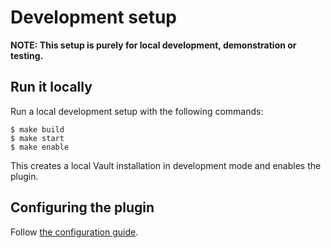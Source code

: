 # Development setup

**NOTE: This setup is purely for local development, demonstration or testing.**

## Run it locally

Run a local development setup with the following commands:

```
$ make build
$ make start
$ make enable
```

This creates a local Vault installation in development mode and enables the plugin.

## Configuring the plugin

Follow [the configuration guide](configuration.md).